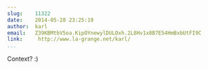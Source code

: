 ```yaml
---
slug:    11322
date:    2014-05-28 23:25:19
author:  karl
email:   Z39KBMtbV5oa.KipOYnewylDULOxh.2L8Hv1x8B7E54HmBxbUtFI9C
link:     http://www.la-grange.net/karl/
...
```


Context? :)
